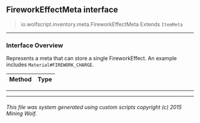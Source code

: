 ## FireworkEffectMeta __interface__

>io.wolfscript.inventory.meta.FireworkEffectMeta
>Extends `ItemMeta`

---

### Interface Overview

Represents a meta that can store a single FireworkEffect. An example includes `Material#FIREWORK_CHARGE`.

Method | Type   
--- | :--- 



---

---


###### This file was system generated using custom scripts copyright (c) 2015 Mining Wolf.
	

